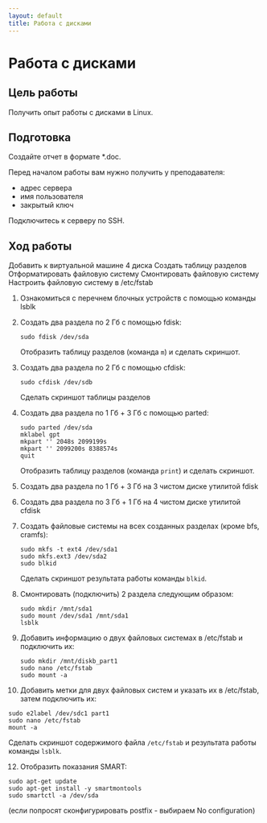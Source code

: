 ```yaml
---
layout: default
title: Работа с дисками
---
```

# Работа с дисками

## Цель работы

Получить опыт работы с дисками в Linux.

## Подготовка

Создайте отчет в формате *.doc.

Перед началом работы вам нужно получить у преподавателя:

* адрес сервера
* имя пользователя
* закрытый ключ

Подключитесь к серверу по SSH.

## Ход работы



Добавить к виртуальной машине 4 диска
Создать таблицу разделов
Отформатировать файловую систему
Смонтировать файловую систему
Настроить файловую систему в /etc/fstab


1. Ознакомиться с перечнем блочных устройств с помощью команды lsblk

2. Создать два раздела по 2 Гб с помощью fdisk:

   ```
   sudo fdisk /dev/sda
   ```

   Отобразить таблицу разделов (команда `m`) и сделать скриншот.

3. Создать два раздела по 2 Гб с помощью cfdisk:
    
   ```
   sudo cfdisk /dev/sdb
   ```

   Сделать скриншот таблицы разделов

4. Создать два раздела по 1 Гб + 3 Гб с помощью parted:


   ```
   sudo parted /dev/sda
   mklabel gpt
   mkpart '' 2048s 2099199s
   mkpart '' 2099200s 8388574s
   quit
   ```

   Отобразить таблицу разделов (команда `print`) и сделать скриншот.

5. Создать два раздела по 1 Гб + 3 Гб на 3 чистом диске утилитой fdisk

6. Создать два раздела по 3 Гб + 1 Гб на 4 чистом диске утилитой cfdisk

7. Создать файловые системы на всех созданных разделах (кроме bfs, cramfs):

   ```
   sudo mkfs -t ext4 /dev/sda1
   sudo mkfs.ext3 /dev/sda2
   sudo blkid
   ```

   Сделать скриншот результата работы команды `blkid`.

8. Смонтировать (подключить) 2 раздела следующим образом:

   ```
   sudo mkdir /mnt/sda1
   sudo mount /dev/sda1 /mnt/sda1
   lsblk
   ```

9. Добавить информацию о двух файловых системах в /etc/fstab и  подключить их:

   ```
   sudo mkdir /mnt/diskb_part1
   sudo nano /etc/fstab
   sudo mount -a
   ```

10. Добавить метки для двух файловых систем и указать их в /etc/fstab, затем подключить их:
   
   ```
   sudo e2label /dev/sdc1 part1
   sudo nano /etc/fstab
   mount -a
   ```

   Сделать скриншот содержимого файла `/etc/fstab` и результата работы команды `lsblk`.

12. Отобразить показания SMART:

   ```
   sudo apt-get update
   sudo apt-get install -y smartmontools
   sudo smartctl -a /dev/sda
   ```
   (если попросят сконфигурировать postfix - выбираем No configuration)
